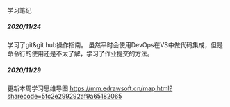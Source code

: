 学习笔记
##### 2020/11/24
学习了git&git hub操作指南。
虽然平时会使用DevOps在VS中做代码集成，但是命令行的使用还是不太了解，学习了作业提交的方法。

##### 2020/11/29
更新本周学习思维导图 https://mm.edrawsoft.cn/map.html?sharecode=5fc2e299292af9a65182065